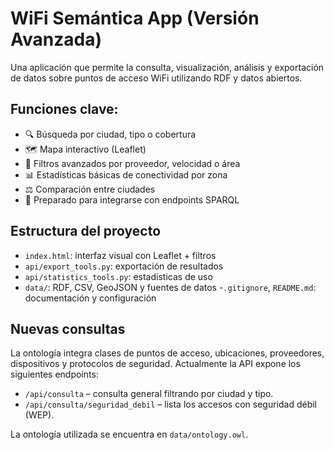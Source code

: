 # WiFi Semántica App (Versión Avanzada)

Una aplicación que permite la consulta, visualización, análisis y exportación de datos sobre puntos de acceso WiFi utilizando RDF y datos abiertos.

## Funciones clave:

- 🔍 Búsqueda por ciudad, tipo o cobertura
- 🗺️ Mapa interactivo (Leaflet)
- 🧩 Filtros avanzados por proveedor, velocidad o área
- 📊 Estadísticas básicas de conectividad por zona
- ⚖️ Comparación entre ciudades
- 📡 Preparado para integrarse con endpoints SPARQL

## Estructura del proyecto

- `index.html`: interfaz visual con Leaflet + filtros
- `api/export_tools.py`: exportación de resultados
- `api/statistics_tools.py`: estadísticas de uso
- `data/`: RDF, CSV, GeoJSON y fuentes de datos
-`.gitignore`, `README.md`: documentación y configuración
## Nuevas consultas

La ontología integra clases de puntos de acceso, ubicaciones, proveedores,
dispositivos y protocolos de seguridad. Actualmente la API expone los
siguientes endpoints:

- `/api/consulta` – consulta general filtrando por ciudad y tipo.
- `/api/consulta/seguridad_debil` – lista los accesos con seguridad débil
  (WEP).

La ontología utilizada se encuentra en `data/ontology.owl`.